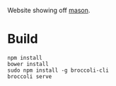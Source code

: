 Website showing off [mason](https://andy-hanson.github.io/mason).

# Build

	npm install
	bower install
	sudo npm install -g broccoli-cli
	broccoli serve
